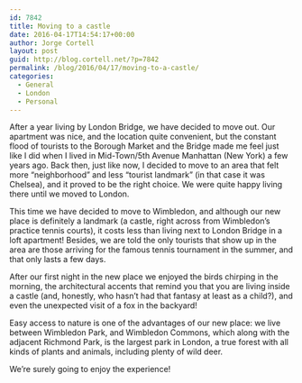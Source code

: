 ```yaml
---
id: 7842
title: Moving to a castle
date: 2016-04-17T14:54:17+00:00
author: Jorge Cortell
layout: post
guid: http://blog.cortell.net/?p=7842
permalink: /blog/2016/04/17/moving-to-a-castle/
categories:
  - General
  - London
  - Personal
---
```

After a year living by London Bridge, we have decided to move out. Our apartment was nice, and the location quite convenient, but the constant flood of tourists to the Borough Market and the Bridge made me feel just like I did when I lived in Mid-Town/5th Avenue Manhattan (New York) a few years ago. Back then, just like now, I decided to move to an area that felt more “neighborhood” and less “tourist landmark” (in that case it was Chelsea), and it proved to be the right choice. We were quite happy living there until we moved to London.

This time we have decided to move to Wimbledon, and although our new place is definitely a landmark (a castle, right across from Wimbledon’s practice tennis courts), it costs less than living next to London Bridge in a loft apartment! Besides, we are told the only tourists that show up in the area are those arriving for the famous tennis tournament in the summer, and that only lasts a few days.

After our first night in the new place we enjoyed the birds chirping in the morning, the architectural accents that remind you that you are living inside a castle (and, honestly, who hasn’t had that fantasy at least as a child?), and even the unexpected visit of a fox in the backyard!

Easy access to nature is one of the advantages of our new place: we live between Wimbledon Park, and Wimbledon Commons, which along with the adjacent Richmond Park, is the largest park in London, a true forest with all kinds of plants and animals, including plenty of wild deer. 

We’re surely going to enjoy the experience!